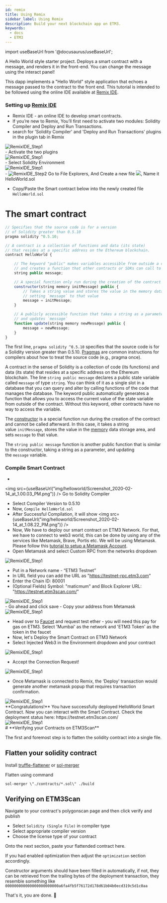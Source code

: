 ```yaml
---
id: remix
title: Using Remix
sidebar_label: Using Remix
description: Build your next blockchain app on ETM3.
keywords:
  - docs
  - ETM3
---
```

import useBaseUrl from '@docusaurus/useBaseUrl';

A Hello World style starter project. Deploys a smart contract with a message, and renders it in the front-end. You can change the message using the interact panel!

This dapp implements a "Hello World" style application that echoes a message passed to the contract to the front end. This tutorial is intended to be followed using the online IDE available at [Remix IDE](https://remix.ethereum.org/).

### Setting up [Remix IDE](https://remix.ethereum.org/)

- Remix IDE - an online IDE to develop smart contracts.
- If you’re new to Remix, You’ll first need to activate two modules: Solidity Compiler and Deploy and Run Transactions.
- search for 'Solidity Compiler' and 'Deploy and Run Transactions' plugins in the plugin tab in Remix
<div
        style={{
          display: "flex",
          justifyContent: "center",
          alignItems: "center"
        }}
      >
        <img src={useBaseUrl("static/img/helloworld/search-plugins.png")} alt="RemixIDE_Step1"/>
</div>
- Activate the two plugins
<div
        style={{
          display: "flex",
          justifyContent: "center",
          alignItems: "center"
        }}
      >
        <img src={useBaseUrl("img/helloworld/add-plugins.png")} alt="RemixIDE_Step1"/>
</div>
- Select Solidity Environment
<div
        style={{
          display: "flex",
          justifyContent: "center",
          alignItems: "center"
        }}
      >
        <img src={useBaseUrl("img/helloworld/RemixIDE_Step1.png")} alt="RemixIDE_Step1"/>
</div>
-
<img src={useBaseUrl("img/helloworld/Screenshot_2020-02-14_at_12.52.45_PM.png")} alt="RemixIDE_Step2"/> 
Go to File Explorers, And Create a new file <img src={useBaseUrl("img/helloworld/Screenshot_2020-02-14_at_12.51.59_PM.png")} />, Name it HelloWorld.sol

- Copy/Paste the Smart contract below into the newly created file ```HelloWorld.sol```

# **The smart contract**

```js title="HelloWorld.sol"
// Specifies that the source code is for a version
// of Solidity greater than 0.5.10
pragma solidity ^0.5.10;

// A contract is a collection of functions and data (its state)
// that resides at a specific address on the Ethereum blockchain.
contract HelloWorld {

    // The keyword "public" makes variables accessible from outside a contract
    // and creates a function that other contracts or SDKs can call to access the value
    string public message;

    // A special function only run during the creation of the contract
    constructor(string memory initMessage) public {
        // Takes a string value and stores the value in the memory data storage area,
        // setting `message` to that value
        message = initMessage;
    }

    // A publicly accessible function that takes a string as a parameter
    // and updates `message`
    function update(string memory newMessage) public {
        message = newMessage;
    }
}
```

The first line, `pragma solidity ^0.5.10` specifies that the source code is for a Solidity version greater than 0.5.10. [Pragmas](https://solidity.readthedocs.io/en/latest/layout-of-source-files.html#pragma) are common instructions for compilers about how to treat the source code (e.g., pragma once).

A contract in the sense of Solidity is a collection of code (its functions) and data (its state) that resides at a specific address on the Ethereum blockchain. The line `string public message` declares a public state variable called `message` of type `string`. You can think of it as a single slot in a database that you can query and alter by calling functions of the code that manages the database. The keyword public automatically generates a function that allows you to access the current value of the state variable from outside of the contract. Without this keyword, other contracts have no way to access the variable.

The [constructor](https://solidity.readthedocs.io/en/latest/contracts.html#constructor) is a special function run during the creation of the contract and cannot be called afterward. In this case, it takes a string value `initMessage`, stores the value in the [memory](https://solidity.readthedocs.io/en/latest/introduction-to-smart-contracts.html#storage-memory-and-the-stack) data storage area, and sets `message` to that value.

The `string public message` function is another public function that is similar to the constructor, taking a string as a parameter, and updating the `message` variable.

### Compile Smart Contract

- 
<img src={useBaseUrl("img/helloworld/Screenshot_2020-02-14_at_1.00.03_PM.png")} />
Go to Solidity Compiler
- Select Compiler Version to 0.5.10
- Now, ```Compile HelloWorld.sol```
- After Successful Compilation, it will show 
<img src={useBaseUrl("img/helloworld/Screenshot_2020-02-14_at_1.08.22_PM.png")} />
- Now, We have to deploy our smart contract on ETM3 Network. For that, we have to connect to web3 world, this can be done by using any of the services like Metamask, Brave, Portis etc. We will be using Metamask. Please follow this [tutorial to setup a Metamask Account](/docs/develop/metamask/hello).
- Open Metamask and select Custom RPC from the networks dropdown

<div
        style={{
          display: "flex",
          justifyContent: "center",
          alignItems: "center"
        }}
      >
        <img src={useBaseUrl("img/helloworld/metamask-custom-rpc.png")} alt="RemixIDE_Step1"/>
</div>

- Put in a Network name - “ETM3 Testnet”
- In URL field you can add the URL as "https://testnet-rpc.etm3.com"
- Enter the Chain ID: 80001
- (Optional Fields) Symbol: "maticmum" and Block Explorer URL: "https://testnet.etm3scan.com/"
<div
        style={{
          display: "flex",
          justifyContent: "center",
          alignItems: "center"
        }}
      >
        <img src={useBaseUrl("img/helloworld/metamask_mumbai_setup.png")} alt="RemixIDE_Step1"/>
</div>
- Go ahead and click save
- Copy your address from Metamask
<div
        style={{
          display: "flex",
          justifyContent: "center",
          alignItems: "center"
        }}
      >
        <img src={useBaseUrl("img/helloworld/Screenshot_2020-01-09_at_1.24.49_PM.png")} alt="RemixIDE_Step1"/>
</div>

- Head over to [Faucet](https://faucet.polygon.technology/) and request test ether - you will need this pay for gas on ETM3. 
Select 'Mumbai' as the network and 'ETM3 Token' as the token in the faucet
- Now, let's Deploy the Smart Contract on ETM3 Network
- Select Injected Web3 in the Environment dropdown and your contract

<div
        style={{
          display: "flex",
          justifyContent: "center",
          alignItems: "center"
        }}
      >
        <img src={useBaseUrl("img/helloworld/Screenshot_2020-02-14_at_1.39.04_PM.png")} alt="RemixIDE_Step1"/>
</div>

- Accept the Connection Request!

<div
        style={{
          display: "flex",
          justifyContent: "center",
          alignItems: "center"
        }}
      >
        <img src={useBaseUrl("img/helloworld/Screenshot_2020-02-14_at_1.59.10_PM.png")} alt="RemixIDE_Step1"/>
</div>

- Once Metamask is connected to Remix, the ‘Deploy’ transaction would generate another metamask popup that requires transaction confirmation.

<div
        style={{
          display: "flex",
          justifyContent: "center",
          alignItems: "center"
        }}
      >
        <img src={useBaseUrl("img/helloworld/Screenshot_2020-02-14_at_1.45.23_PM.png")} alt="RemixIDE_Step1"/>
</div>
**Congratulations!** You have successfully deployed HelloWorld Smart Contract. Now you can interact with the Smart Contract. Check the deployment status here: https://testnet.etm3scan.com/

<div
        style={{
          display: "flex",
          justifyContent: "center",
          alignItems: "center"
        }}
      >
        <img src={useBaseUrl("img/helloworld/Screenshot_2020-02-14_at_2.00.19_PM.png")} alt="RemixIDE_Step1"/>
</div>
# **Verifying your Contracts on ETM3Scan**


The first and foremost step is to flatten the solidity contract into a single file.

## **Flatten your solidity contract**

Install [truffle-flattener](https://github.com/nomiclabs/truffle-flattener) or [sol-merger](https://github.com/RyuuGan/sol-merger)


Flatten using command

```sol-merger \"./contracts/*.sol\" ./build```

## **Verifying on ETM3Scan**

Navigate to your contract's polygonscan page and then click verify and publish


- Select ```Solidity (Single File)``` in compiler type
- Select appropriate compiler version
- Choose the license type of your contract

Onto the next section, paste your flattended contract here.

If you had enabled optimization then adjust the  `optimization` section accordingly.

Constructor arguments should have been filled in automatically, if not, they can be retrieved from the trailing bytes of the deployment transaction, they resemble something like ```000000000000000000000000a6fa4fb5f76172d178d61b04b0ecd319c5d1c0aa```

That's it, you are done.  🎉
